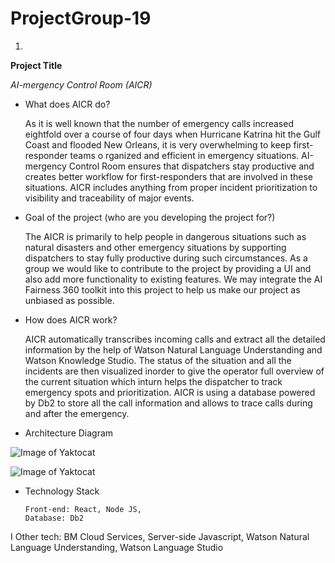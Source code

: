 # ProjectGroup-19
1.
**Project Title**

  *AI-mergency Control Room (AICR)*
       
   * What does AICR do?

		As it is well known that the number of emergency calls increased eightfold 
		over a course of four days when Hurricane Katrina hit the Gulf Coast and
		flooded New Orleans, it is very overwhelming to keep first-responder teams o
		rganized and efficient in emergency situations. AI-mergency Control Room ensures
		that dispatchers stay productive and creates better workflow for first-responders 
		that are involved in these situations.  AICR includes anything from proper
		incident prioritization to visibility and traceability of major events.


   * Goal of the project (who are you developing the project for?)

		The AICR is primarily to help people in dangerous situations such as natural disasters
		and other emergency situations by supporting dispatchers to stay fully productive during
		such circumstances. As a group we would like to contribute to the project by providing a 
		UI and also add more functionality to existing features. We may integrate the AI Fairness 
		360 toolkit into this project to help us make our project as unbiased as possible.

   * How does AICR work?

        AICR automatically transcribes incoming calls and extract all the detailed information by
		the help of Watson Natural Language Understanding and Watson Knowledge Studio. The status
		of the situation and all the incidents are then visualized inorder to give the operator 
		full overview of the current situation which inturn helps the dispatcher to track emergency
		spots and prioritization. AICR is using a database powered by Db2 to store all the call 
		information and allows to trace calls during and after the emergency.

   * Architecture Diagram

   ![Image of Yaktocat](https://developer.ibm.com/developer/openprojects/ai-mergency/images/arch1.png)


   ![Image of Yaktocat](https://developer.ibm.com/developer/openprojects/ai-mergency/images/arch2.jpg)


  * Technology Stack
    
	    Front-end: React, Node JS, 
        Database: Db2
I       Other tech: BM Cloud Services, Server-side Javascript, Watson Natural Language Understanding, Watson Language Studio
